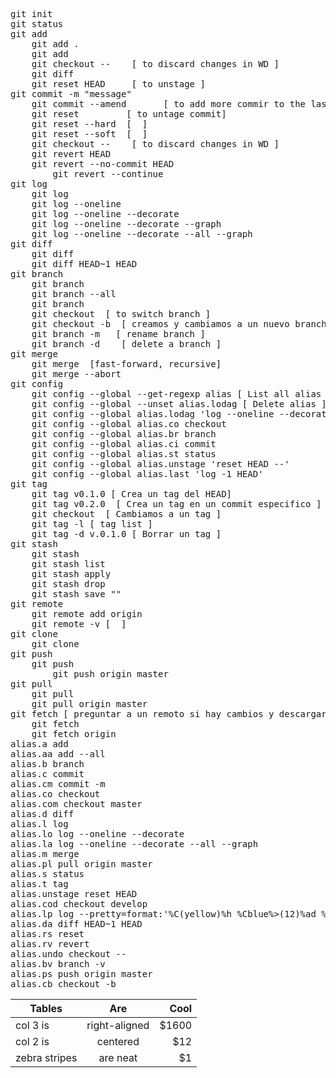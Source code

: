 <pre>
git init
git status
git add
	git add .
	git add <file> 
	git checkout -- <file>   [ to discard changes in WD ]
	git diff
	git reset HEAD <file>    [ to unstage ]
git commit -m "message"
	git commit --amend       [ to add more commir to the last one ]
	git reset <hash7>        [ to untage commit]
	git reset --hard <hash7> [  ]
	git reset --soft <hash7> [  ]
	git checkout -- <file>   [ to discard changes in WD ]
	git revert HEAD
	git revert --no-commit HEAD
		git revert --continue
git log
	git log
	git log --oneline
	git log --oneline --decorate
	git log --oneline --decorate --graph
	git log --oneline --decorate --all --graph
git diff
	git diff <hash7> <hash7>
	git diff HEAD~1 HEAD
git branch
	git branch
	git branch --all
	git branch <branch_name>
	git checkout <branch_name> [ to switch branch ]
	git checkout -b <branch_name> [ creamos y cambiamos a un nuevo branch]
	git branch -m <before_name> <new_name> [ rename branch ]
	git branch -d <branch_name>   [ delete a branch ]
git merge
	git merge <branch_name> [fast-forward, recursive]
	git merge --abort
git config
	git config --global --get-regexp alias [ List all alias ]
	git config --global --unset alias.lodag [ Delete alias ]
	git config --global alias.lodag 'log --oneline --decorate --all --graph | cat'
	git config --global alias.co checkout
	git config --global alias.br branch
	git config --global alias.ci commit
	git config --global alias.st status
	git config --global alias.unstage 'reset HEAD --'
	git config --global alias.last 'log -1 HEAD'
git tag
	git tag v0.1.0 [ Crea un tag del HEAD]
	git tag v0.2.0 <hash7> [ Crea un tag en un commit especifico ]
	git checkout <tag_name> [ Cambiamos a un tag ]
	git tag -l [ tag list ]
	git tag -d v.0.1.0 [ Borrar un tag ]
git stash
	git stash
	git stash list
	git stash apply
	git stash drop
	git stash save "<message>"
git remote
	git remote add origin <url_repository>
	git remote -v [  ]
git clone
	git clone <url_repository>
git push
	git push <remote_name> <remote_branch>
		git push origin master
git pull
	git pull <remote_name> <remote_branch>
	git pull origin master
git fetch [ preguntar a un remoto si hay cambios y descargarlas solamente ]
	git fetch <remote_name>
	git fetch origin
alias.a add
alias.aa add --all
alias.b branch
alias.c commit
alias.cm commit -m
alias.co checkout
alias.com checkout master
alias.d diff
alias.l log
alias.lo log --oneline --decorate
alias.la log --oneline --decorate --all --graph
alias.m merge
alias.pl pull origin master
alias.s status
alias.t tag
alias.unstage reset HEAD
alias.cod checkout develop
alias.lp log --pretty=format:'%C(yellow)%h %Cblue%>(12)%ad %Cgreen%<(7)%aN%Cred%d %Creset%s' -10 --date=short
alias.da diff HEAD~1 HEAD
alias.rs reset
alias.rv revert
alias.undo checkout --
alias.bv branch -v
alias.ps push origin master
alias.cb checkout -b
</pre>
| Tables        | Are           | Cool  |
| ------------- |:-------------:| -----:|
| col 3 is      | right-aligned | $1600 |
| col 2 is      | centered      |   $12 |
| zebra stripes | are neat      |    $1 |
